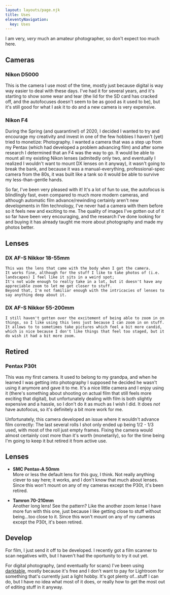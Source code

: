 ```yaml
---
layout: layouts/page.njk
title: Uses
eleventyNavigation:
  key: Uses
---
```


I am very, _very_ much an amateur photographer, so don't expect too much here.

## Cameras

### Nikon D5000

This is the camera I use most of the time, mostly just because digital is way way easier to deal with these days.
I've had it for several years, and it's starting to show some wear and tear (the lid for the SD card has cracked off, and the autofocuses doesn't seem to be as good as it used to be), but it's still good for what I ask it to do and a new camera is very expensive.

### Nikon F4

During the Spring (and quarantine!) of 2020, I decided I wanted to try and encourage my creativity and invest in one of the few hobbies I haven't (yet) tried to monetize: Photography.
I wanted a camera that was a step up from my Pentax 
(which had developed a problem advancing film)
and after some research I determined that an F4 was the way to go.
It would be able to mount all my existing Nikon lenses 
(admitedly only two, and eventually I realized I wouldn't want to mount DX lenses on it anyway),
it wasn't going to break the bank, and because it was a manual-everything, professional-spec camera from the 80s, it was built like a tank so it would be able to survive my less-than-gentle hands.

So far, I've been very pleased with it!
It's a lot of fun to use, the autofocus is blindlingly fast, even compared to much more modern cameras, and although automatic film advance/rewinding certainly aren't new developments in film technology, I've never had a camera with them before so it feels new and exciting to me. 
The quality of images I've gotten out of it so far have been very encouraging, and the research I've done looking for and buying it has already taught me more about photography and made my photos better.

## Lenses

### DX AF-S Nikkor 18-55mm

    This was the lens that came with the body when I got the camera.
    It works fine, although for the stuff I like to take photos of (i.e. landscapes) I feel like it sits in a weird spot;
    It's not wide enough to really take in a lot, but it doesn't have any appreciable zoom to let me get closer to stuff.
    Beyond that, I'm not familiar enough with the intricacies of lenses to say anything deep about it.

### DX AF-S Nikkor 55-200mm

    I still haven't gotten over the excitement of being able to zoom in on things, so I like using this lens just because I can zoom in on stuff.
    It allows to to sometimes take pictures which feel a bit more candid, which is nice because I don't like things that feel too staged, but it do wish it had a bit more zoom.
    
## Retired

### Pentax P30t

This was my first camera.
It used to belong to my grandpa, and when he learned I was getting into photography I supposed he decided he wasn't using it anymore and gave it to me.
It's a nice little camera and I enjoy using it (there's something about shooting on actual film that still feels more exciting that digital), but unfortunately dealing with film is both slightly expensive and a hassle, so I don't do it as much as I wish I did.
It does _not_ have autofocus, so it's definitely a bit more work for me.

Unfortunately, this camera developed an issue where it wouldn't advance film correctly: 
The last several rolls I shot only ended up being 1/2 - 1/3 used, with most of the roll just empty frames.
Fixing the camera would almost certainly cost more than it's worth (monetarily), so for the time being I'm going to keep it but retired it from active use.

## Lenses

 - **SMC Pentax-A 50mm**  
    More or less the default lens for this guy, I think.
    Not really anything clever to say here; it works, and I don't know that much about lenses.
    Since this won't mount on any of my cameras except the P30t, it's been retired.

 - **Tamron 70-210mm**  
    Another long lens!
    See the pattern?
    Like the another zoom lense I have more fun with this one, just because I like getting close to stuff without being...too close to it.
    Since this won't mount on any of my cameras except the P30t, it's been retired.

## Develop

For film, I just send it off to be developed.
I recently got a film scanner to scan negatives with, but I haven't had the oportunity to try it out yet.

For digital photography, (and eventually for scans) I've been using [darktable](https://www.darktable.org/), mostly because it's free and I don't want to pay for Lightroom for something that's currently just a light hobby.
It's got plenty of...stuff I can do, but I have no idea what most of it does, or really how to get the most out of editing stuff in it anyway.
